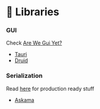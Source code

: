 # 🦀 Libraries

### GUI

Check [Are We Gui Yet?]()

- [Tauri](https://tauri.studio/en/)
- [Druid](https://github.com/linebender/druid)

### Serialization

Read [here](https://blog.logrocket.com/rust-serialization-whats-ready-for-production-today/) for production ready stuff

- [Askama](https://github.com/djc/askama)